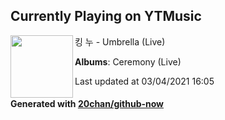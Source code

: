 ## Currently Playing on YTMusic

[<img align="left" width="100" src="https://lh3.googleusercontent.com/Lrx4CzYJyzh6WNBdI4GoH77yGF9bhnhvjWOfhsXnKeFhEs6iktTnqPcfhZMS56V25MTioXQW6Wt5hgl1">](https://music.youtube.com/watch?v=3GZ6A3sa_FA)

킹 누 - Umbrella (Live)

**Albums**: Ceremony (Live)

Last updated at 03/04/2021 16:05

#### Generated with [20chan/github-now](https://github.com/20chan/github-now)


<!--
**20chan/20chan** is a ✨ _special_ ✨ repository because its `README.md` (this file) appears on your GitHub profile.

Here are some ideas to get you started:

- 🔭 I’m currently working on ...
- 🌱 I’m currently learning ...
- 👯 I’m looking to collaborate on ...
- 🤔 I’m looking for help with ...
- 💬 Ask me about ...
- 📫 How to reach me: ...
- 😄 Pronouns: ...
- ⚡ Fun fact: ...
-->
